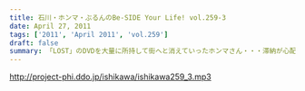 ```yaml
---
title: 石川・ホンマ・ぶるんのBe-SIDE Your Life! vol.259-3
date: April 27, 2011
tags: ['2011', 'April 2011', 'vol.259']
draft: false
summary: 「LOST」のDVDを大量に所持して街へと消えていったホンマさん・・・滞納が心配です。NAMAE
---
```


http://project-phi.ddo.jp/ishikawa/ishikawa259_3.mp3